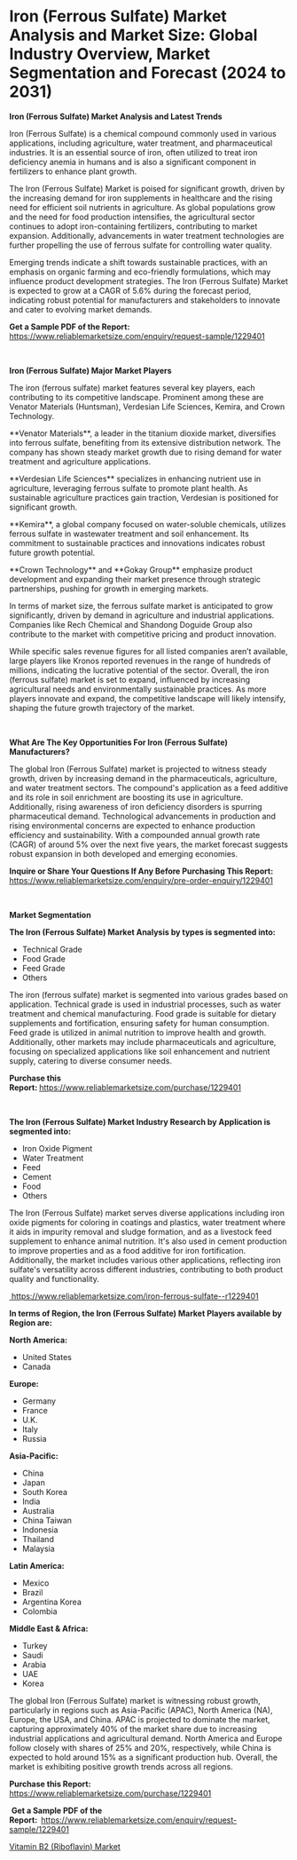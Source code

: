 <p><h1>Iron (Ferrous Sulfate) Market Analysis and Market Size: Global Industry Overview, Market Segmentation and Forecast (2024 to 2031)</h1></p><p><strong>Iron (Ferrous Sulfate) Market Analysis and Latest Trends</strong></p>
<p><p>Iron (Ferrous Sulfate) is a chemical compound commonly used in various applications, including agriculture, water treatment, and pharmaceutical industries. It is an essential source of iron, often utilized to treat iron deficiency anemia in humans and is also a significant component in fertilizers to enhance plant growth. </p><p>The Iron (Ferrous Sulfate) Market is poised for significant growth, driven by the increasing demand for iron supplements in healthcare and the rising need for efficient soil nutrients in agriculture. As global populations grow and the need for food production intensifies, the agricultural sector continues to adopt iron-containing fertilizers, contributing to market expansion. Additionally, advancements in water treatment technologies are further propelling the use of ferrous sulfate for controlling water quality.</p><p>Emerging trends indicate a shift towards sustainable practices, with an emphasis on organic farming and eco-friendly formulations, which may influence product development strategies. The Iron (Ferrous Sulfate) Market is expected to grow at a CAGR of 5.6% during the forecast period, indicating robust potential for manufacturers and stakeholders to innovate and cater to evolving market demands.</p></p>
<p><strong>Get a Sample PDF of the Report:&nbsp;</strong> <a href="https://www.reliablemarketsize.com/enquiry/request-sample/1229401?utm_campaign=1884&utm_medium=2&utm_source=Github&utm_content=ia&utm_term=29122024&utm_id=iron-ferrous-sulfate">https://www.reliablemarketsize.com/enquiry/request-sample/1229401</a></p>
<p>&nbsp;</p>
<p><strong>Iron (Ferrous Sulfate) Major Market Players</strong></p>
<p><p>The iron (ferrous sulfate) market features several key players, each contributing to its competitive landscape. Prominent among these are Venator Materials (Huntsman), Verdesian Life Sciences, Kemira, and Crown Technology. </p><p>**Venator Materials**, a leader in the titanium dioxide market, diversifies into ferrous sulfate, benefiting from its extensive distribution network. The company has shown steady market growth due to rising demand for water treatment and agriculture applications.</p><p>**Verdesian Life Sciences** specializes in enhancing nutrient use in agriculture, leveraging ferrous sulfate to promote plant health. As sustainable agriculture practices gain traction, Verdesian is positioned for significant growth.</p><p>**Kemira**, a global company focused on water-soluble chemicals, utilizes ferrous sulfate in wastewater treatment and soil enhancement. Its commitment to sustainable practices and innovations indicates robust future growth potential.</p><p>**Crown Technology** and **Gokay Group** emphasize product development and expanding their market presence through strategic partnerships, pushing for growth in emerging markets.</p><p>In terms of market size, the ferrous sulfate market is anticipated to grow significantly, driven by demand in agriculture and industrial applications. Companies like Rech Chemical and Shandong Doguide Group also contribute to the market with competitive pricing and product innovation.</p><p>While specific sales revenue figures for all listed companies aren’t available, large players like Kronos reported revenues in the range of hundreds of millions, indicating the lucrative potential of the sector. Overall, the iron (ferrous sulfate) market is set to expand, influenced by increasing agricultural needs and environmentally sustainable practices. As more players innovate and expand, the competitive landscape will likely intensify, shaping the future growth trajectory of the market.</p></p>
<p>&nbsp;</p>
<p><strong>What Are The Key Opportunities For Iron (Ferrous Sulfate) Manufacturers?</strong></p>
<p><p>The global Iron (Ferrous Sulfate) market is projected to witness steady growth, driven by increasing demand in the pharmaceuticals, agriculture, and water treatment sectors. The compound's application as a feed additive and its role in soil enrichment are boosting its use in agriculture. Additionally, rising awareness of iron deficiency disorders is spurring pharmaceutical demand. Technological advancements in production and rising environmental concerns are expected to enhance production efficiency and sustainability. With a compounded annual growth rate (CAGR) of around 5% over the next five years, the market forecast suggests robust expansion in both developed and emerging economies.</p></p>
<p><strong>Inquire or Share Your Questions If Any Before Purchasing This Report:</strong> <a href="https://www.reliablemarketsize.com/enquiry/pre-order-enquiry/1229401?utm_campaign=1884&utm_medium=2&utm_source=Github&utm_content=ia&utm_term=29122024&utm_id=iron-ferrous-sulfate">https://www.reliablemarketsize.com/enquiry/pre-order-enquiry/1229401</a></p>
<p>&nbsp;</p>
<p><strong>Market Segmentation</strong></p>
<p><strong>The Iron (Ferrous Sulfate) Market Analysis by types is segmented into:</strong></p>
<p><ul><li>Technical Grade</li><li>Food Grade</li><li>Feed Grade</li><li>Others</li></ul></p>
<p><p>The iron (ferrous sulfate) market is segmented into various grades based on application. Technical grade is used in industrial processes, such as water treatment and chemical manufacturing. Food grade is suitable for dietary supplements and fortification, ensuring safety for human consumption. Feed grade is utilized in animal nutrition to improve health and growth. Additionally, other markets may include pharmaceuticals and agriculture, focusing on specialized applications like soil enhancement and nutrient supply, catering to diverse consumer needs.</p></p>
<p><strong>Purchase this Report:&nbsp;</strong><a href="https://www.reliablemarketsize.com/purchase/1229401?utm_campaign=1884&utm_medium=2&utm_source=Github&utm_content=ia&utm_term=29122024&utm_id=iron-ferrous-sulfate">https://www.reliablemarketsize.com/purchase/1229401</a></p>
<p>&nbsp;</p>
<p><strong>The Iron (Ferrous Sulfate) Market Industry Research by Application is segmented into:</strong></p>
<p><ul><li>Iron Oxide Pigment</li><li>Water Treatment</li><li>Feed</li><li>Cement</li><li>Food</li><li>Others</li></ul></p>
<p><p>The Iron (Ferrous Sulfate) market serves diverse applications including iron oxide pigments for coloring in coatings and plastics, water treatment where it aids in impurity removal and sludge formation, and as a livestock feed supplement to enhance animal nutrition. It's also used in cement production to improve properties and as a food additive for iron fortification. Additionally, the market includes various other applications, reflecting iron sulfate's versatility across different industries, contributing to both product quality and functionality.</p></p>
<p><a href="https://www.reliablemarketsize.com/iron-ferrous-sulfate--r1229401?utm_campaign=1884&utm_medium=2&utm_source=Github&utm_content=ia&utm_term=29122024&utm_id=iron-ferrous-sulfate">&nbsp;https://www.reliablemarketsize.com/iron-ferrous-sulfate--r1229401</a></p>
<p><strong>In terms of Region, the Iron (Ferrous Sulfate) Market Players available by Region are:</strong></p>
<p>
    <p> <strong> North America: </strong>
        <ul>
            <li>United States</li>
            <li>Canada</li>
        </ul>
        </p> 
    <p> <strong> Europe: </strong>
        <ul>
            <li>Germany</li>
            <li>France</li>
            <li>U.K.</li>
            <li>Italy</li>
            <li>Russia</li>
        </ul>
        </p> 
    <p> <strong> Asia-Pacific: </strong>
        <ul>
            <li>China</li>
            <li>Japan</li>
            <li>South Korea</li>
            <li>India</li>
            <li>Australia</li>
            <li>China Taiwan</li>
            <li>Indonesia</li>
            <li>Thailand</li>
            <li>Malaysia</li>
        </ul>
        </p> 
    <p> <strong> Latin America: </strong>
        <ul>
            <li>Mexico</li>
            <li>Brazil</li>
            <li>Argentina Korea</li>
            <li>Colombia</li>
        </ul>
        </p> 
    <p> <strong> Middle East & Africa: </strong>
        <ul>
            <li>Turkey</li>
            <li>Saudi</li>
            <li>Arabia</li>
            <li>UAE</li>
            <li>Korea</li>
        </ul>
    </p>
    </p>
<p><p>The global Iron (Ferrous Sulfate) market is witnessing robust growth, particularly in regions such as Asia-Pacific (APAC), North America (NA), Europe, the USA, and China. APAC is projected to dominate the market, capturing approximately 40% of the market share due to increasing industrial applications and agricultural demand. North America and Europe follow closely with shares of 25% and 20%, respectively, while China is expected to hold around 15% as a significant production hub. Overall, the market is exhibiting positive growth trends across all regions.</p></p>
<p><strong>Purchase this Report: </strong><a href="https://www.reliablemarketsize.com/purchase/1229401?utm_campaign=1884&utm_medium=2&utm_source=Github&utm_content=ia&utm_term=29122024&utm_id=iron-ferrous-sulfate">https://www.reliablemarketsize.com/purchase/1229401</a></p>
<p>&nbsp;<strong>Get a Sample PDF of the Report:&nbsp;&nbsp;</strong><a href="https://www.reliablemarketsize.com/enquiry/request-sample/1229401?utm_campaign=1884&utm_medium=2&utm_source=Github&utm_content=ia&utm_term=29122024&utm_id=iron-ferrous-sulfate">https://www.reliablemarketsize.com/enquiry/request-sample/1229401</a></p>
<p><strong></strong></p>
<p><p><a href="https://github.com/pizolina/Market-Research-Report-List-6/blob/main/vitamin-b2-riboflavin-market.md?utm_campaign=1884&utm_medium=2&utm_source=Github&utm_content=ia&utm_term=29122024&utm_id=iron-ferrous-sulfate">Vitamin B2 (Riboflavin) Market</a></p></p>